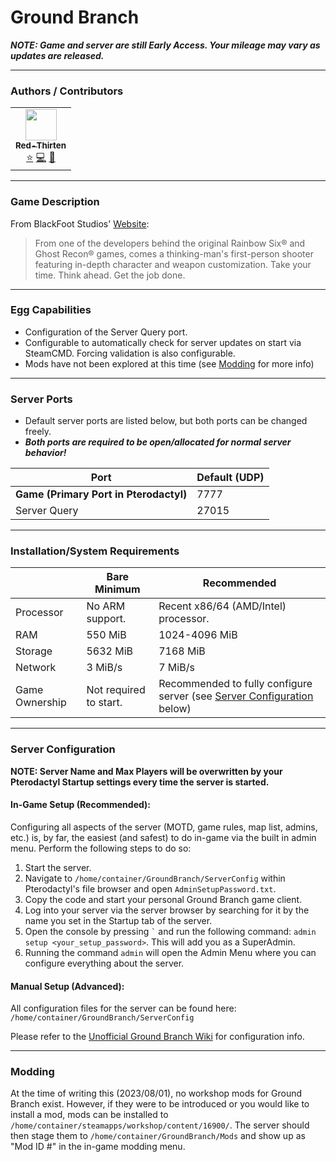 # Ground Branch

***NOTE: Game and server are still Early Access. Your mileage may vary as updates are released.***
___

### Authors / Contributors

<!-- prettier-ignore-start -->
<!-- markdownlint-disable -->
<table>
    <tr>
        <td align="center">
            <a href="https://github.com/lilkingjr1">
                <img src="https://avatars.githubusercontent.com/u/4533989" width="50px;" alt=""/><br /><sub><b>Red-Thirten</b></sub>
            </a>
            <br />
            <a href="https://github.com/parkervcp/eggs/commits?author=lilkingjr1" title="Original Author">⭐</a>
            <a href="https://github.com/parkervcp/eggs/commits?author=lilkingjr1" title="Codes">💻</a>
            <a href="https://github.com/parkervcp/eggs/commits?author=lilkingjr1" title="Maintains">🔨</a>
        </td>
    </tr>
</table>
<!-- markdownlint-enable -->
<!-- prettier-ignore-end -->

___

### Game Description

From BlackFoot Studios' [Website](https://www.groundbranch.com/):
> From one of the developers behind the original Rainbow Six® and Ghost Recon® games, comes a thinking-man's first-person shooter featuring in-depth character and weapon customization. Take your time. Think ahead. Get the job done.

___

### Egg Capabilities

- Configuration of the Server Query port.
- Configurable to automatically check for server updates on start via SteamCMD. Forcing validation is also configurable.
- Mods have not been explored at this time (see [Modding](#modding) for more info)

___

### Server Ports

- Default server ports are listed below, but both ports can be changed freely.
- ***Both ports are required to be open/allocated for normal server behavior!***

| Port | Default (UDP) |
|---------|---------|
| **Game (Primary Port in Pterodactyl)** | 7777 |
| Server Query | 27015 |

___

### Installation/System Requirements

|  | Bare Minimum | Recommended |
|---------|---------|---------|
| Processor | No ARM support. | Recent x86/64 (AMD/Intel) processor. |
| RAM | 550 MiB | 1024-4096 MiB |
| Storage | 5632 MiB | 7168 MiB |
| Network | 3 MiB/s | 7 MiB/s |
| Game Ownership | Not required to start. | Recommended to fully configure server (see [Server Configuration](#server-configuration) below) |

___

### Server Configuration

**NOTE: Server Name and Max Players will be overwritten by your Pterodactyl Startup settings every time the server is started.**

#### In-Game Setup (Recommended):

Configuring all aspects of the server (MOTD, game rules, map list, admins, etc.) is, by far, the easiest (and safest) to do in-game via the built in admin menu. Perform the following steps to do so:

1. Start the server.
2. Navigate to `/home/container/GroundBranch/ServerConfig` within Pterodactyl's file browser and open `AdminSetupPassword.txt`.
3. Copy the code and start your personal Ground Branch game client.
4. Log into your server via the server browser by searching for it by the name you set in the Startup tab of the server.
5. Open the console by pressing `` ` `` and run the following command: `admin setup <your_setup_password>`. This will add you as a SuperAdmin.
6. Running the command `admin` will open the Admin Menu where you can configure everything about the server.

#### Manual Setup (Advanced):

All configuration files for the server can be found here: `/home/container/GroundBranch/ServerConfig`

Please refer to the [Unofficial Ground Branch Wiki](https://unofficialgroundbranchwiki.com/en/dedicated-servers/getting-started) for configuration info.

___

### Modding

At the time of writing this (2023/08/01), no workshop mods for Ground Branch exist. However, if they were to be introduced or you would like to install a mod, mods can be installed to `/home/container/steamapps/workshop/content/16900/`. The server should then stage them to `/home/container/GroundBranch/Mods` and show up as "Mod ID #" in the in-game modding menu.
